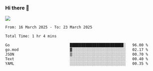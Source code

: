 ### Hi there 👋️

![](https://komarev.com/ghpvc/?username=Loner1024)

<!--START_SECTION:waka-->

```txt
From: 16 March 2025 - To: 23 March 2025

Total Time: 1 hr 4 mins

Go                           ████████████████████████░   96.00 %
go.mod                       ▓░░░░░░░░░░░░░░░░░░░░░░░░   02.17 %
JSON                         ▒░░░░░░░░░░░░░░░░░░░░░░░░   00.70 %
Text                         ░░░░░░░░░░░░░░░░░░░░░░░░░   00.40 %
YAML                         ░░░░░░░░░░░░░░░░░░░░░░░░░   00.35 %
```

<!--END_SECTION:waka-->



